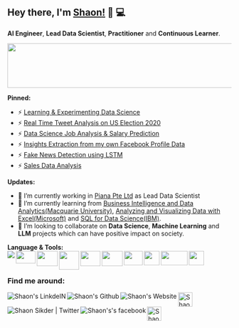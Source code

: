 ## Hey there, I'm [__Shaon__!](https://sites.google.com/view/shaoncomputergeek) 👋 :computer: 
   
 
**AI Engineer**, **Lead Data Scientist**, **Practitioner** and **Continuous Learner**.      
<p align="left">  
  <img src='https://media.giphy.com/media/hrjrmB5VRtjyJc2jBa/giphy.gif' width=600 height=100>
</p>    

**Pinned:**
- ⚡ [Learning & Experimenting Data Science](https://github.com/Shaon2221/Learning-and-Experimenting_Data-Science)
- ⚡ [Real Time Tweet Analysis on US Election 2020](https://github.com/Shaon2221/Real-Time-Tweet-Analysis-on-US-Election-2020)
- ⚡ [Data Science Job Analysis & Salary Prediction](https://github.com/Shaon2221/Data-Science-Job-Analysis/)
- ⚡ [Insights Extraction from my own Facebook Profile Data](https://github.com/Shaon2221/Insights-Extraction-from-my-own-Facebook-Profile-Data)
- ⚡ [Fake News Detection using LSTM](https://github.com/Shaon2221/Fake-News-Detection-using-LSTM)
- ⚡ [Sales Data Analysis](https://github.com/Shaon2221/Sales-Data-Analysis)

**Updates:**
- 🔭 I’m currently working in [Piana Pte Ltd](https://opus-bd.com/) as Lead Data Scientist
- 🌱 I’m currently learning from [Business Intelligence and Data Analytics(Macquarie University)](https://www.coursera.org/learn/business-intelligence-data-analytics1), [Analyzing and Visualizing Data with Excel(Microsoft)](https://www.edx.org/course/analyzing-and-visualizing-data-with-excel-2) and [SQL for Data Science(IBM)](https://www.edx.org/course/sql-for-data-science). 
- 👯 I’m looking to collaborate on **Data Science**, **Machine Learning** and **LLM** projects which can have positive impact on society. 

**Language & Tools:** 
</br>
<a href="https://www.python.org/" title='Python'>
    <img align="left" src="https://img.icons8.com/color/34/000000/python.png" />
</a>
<a href="https://numpy.org/" title='Numpy'>
    <img align="left" src="https://upload.wikimedia.org/wikipedia/commons/1/1a/NumPy_logo.svg" height=28, width=44 />
</a>
<a href="https://pypi.org/project/pandas/" title='Pandas'>
    <img align="left" src="https://www.numfocus.org/wp-content/uploads/2016/07/pandas-logo-300.png" height=34, width=47 />
</a>
<a href="https://matplotlib.org/" title='matplotlib'>
    <img align="left" src="https://matplotlib.org/_static/logo2_compressed.svg" height=42, width=45 />
</a>
<a href="https://scikit-learn.org/" title='sci-kit learn'>
    <img align="left" src="https://upload.wikimedia.org/wikipedia/commons/0/05/Scikit_learn_logo_small.svg" height=34, width=45 />
</a>
<a href="https://www.tensorflow.org/" title='TensorFlow'>
    <img align="left" src="https://upload.wikimedia.org/wikipedia/commons/thumb/a/ab/TensorFlow_logo.svg/512px-TensorFlow_logo.svg.png" height=34, width=47 />
</a>
<a href="https://jupyter.org/" title='Jupyter Notebook'>
    <img align="left" src="https://upload.wikimedia.org/wikipedia/commons/thumb/3/38/Jupyter_logo.svg/207px-Jupyter_logo.svg.png" height=32, width=42 />
</a>
<a href="https://www.microsoft.com/en/microsoft-365/excel/" title='Excel'>
    <img align="left" src="https://upload.wikimedia.org/wikipedia/commons/thumb/3/34/Microsoft_Office_Excel_%282019%E2%80%93present%29.svg/512px-Microsoft_Office_Excel_%282019%E2%80%93present%29.svg.png" height=32, width=35 />
</a>
<a href="https://www.tableau.com/" title='Tableau'>
    <img align="left" src="https://www.analyticsvidhya.com/wp-content/uploads/2016/09/tableau.png" height=32, width=60 />
</a>
<a href="https://en.wikipedia.org/wiki/SQL" title='SQL'>
    <img align="left" src="https://w7.pngwing.com/pngs/167/148/png-transparent-microsoft-azure-sql-database-microsoft-sql-server-database-blue-text-logo-thumbnail.png" height=32, width=34 />
</a></br>  <br>
### Find me around:
<a href="https://www.linkedin.com/in/shaon2221/" title='Linkedin'>
    <img align="left" alt="Shaon's LinkdeIN" src="https://img.icons8.com/color/32/000000/linkedin.png" />
</a>
<a href="https://github.com/Shaon2221" title='Github'>
    <img align="left" alt="Shaon's Github" src="https://img.icons8.com/ios-filled/32/000000/github.png" />
</a>
<a href="https://sites.google.com/view/shaoncomputergeek" title='Website'>
    <img align="left" alt="Shaon's Website" src="https://img.icons8.com/color/32/000000/domain--v1.png" />
</a> 
<a href="https://www.kaggle.com/shaon2221" title='Kaggle'>
    <img align="left" alt="Shaon's Website" src="https://cdn3.iconfinder.com/data/icons/logos-and-brands-adobe/512/189_Kaggle-512.png" height=32 width=32 />
</a>  
<a href="https://twitter.com/Shaon2221" title='Twitter'>
    <img align="left" alt="Shaon Sikder | Twitter" src="https://img.icons8.com/fluent/32/000000/twitter.png" />
</a>
<a href="https://www.facebook.com/Shaon.ComputerGeek/" title='Facebook'>
    <img align="left" alt="Shaon's's facebook" src="https://img.icons8.com/fluent/32/000000/facebook-new.png" />
</a>                                                                                                        
<a href="https://medium.com/@shaon2221" title='Medium'>
    <img align="left" alt="Shaon's Medium" width="32px" src="https://cdn.jsdelivr.net/npm/simple-icons@3.2.0/icons/medium.svg" />
</a></br>


<!--
### **Github Generated Stats:**

![Top Languages](https://github-readme-stats.vercel.app/api/top-langs/?username=Shaon2221&theme=radical)
![Shaon's GitHub Stats](https://github-readme-stats.vercel.app/api?username=Shaon2221&hide=prs,issues,contribs?username=Shaon2221&count_private=true?username=Shaon2221&show_icons=true&theme=radical)

*NOTE: Top languages does not indicate my skill level or something like that.*








**Shaon2221/Shaon2221** is a ✨ _special_ ✨ repository because its `README.md` (this file) appears on your GitHub profile.

Here are some ideas to get you started:

- 🔭 I’m currently working on ...
- 🌱 I’m currently learning ...
- 👯 I’m looking to collaborate on ...
- 🤔 I’m looking for help with ...
- 💬 Ask me about ...
- 📫 How to reach me: ...
- 😄 Pronouns: ...
- ⚡ Fun fact: ... 
-->
